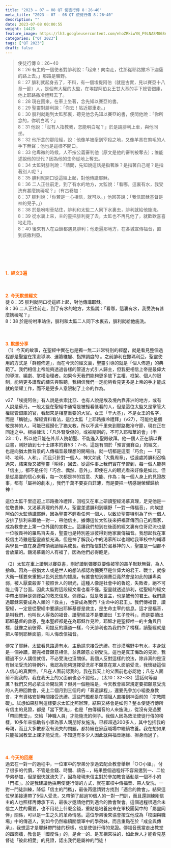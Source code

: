 ```yaml
---
title: "2023 – 07 – 08 QT 使徒行傳 8：26~40"
meta_title: "2023 – 07 – 08 QT 使徒行傳 8：26~40"
description: ""
date: 2023-07-08 00:00:55
weight: 14425
feature_image: https://lh3.googleusercontent.com/ehoZRkiwYN_F9LNA8M068AYxt73EavCZno-PD1cJRuf5BbSkQVUWr3gNEbt5kSs28Pb_Elg17kSrtf9ybWvojWoMV6I4tPM3vGRGDq6GkKkPdL2Gut4QAIw4-uykKUAtNiKgQKntvsU=w800
categories: ["QT 2023"]
tags: ["QT 2023"]
draft: false
---
```


<blockquote>使徒行傳 8：26~40<br />
8：26 有主的一個使者對腓利說：「起來！向南走，往那從耶路撒冷下迦薩的路上去。」那路是曠野。<br />
8：27 腓利就起身去了，不料，有一個埃提阿伯（就是古實，見以賽亞十八章一節）人，是個有大權的太監，在埃提阿伯女王甘大基的手下總管銀庫，他上耶路撒冷禮拜去了。<br />
8：28 現在回來，在車上坐著，念先知以賽亞的書。<br />
8：29 聖靈對腓利說：「你去！貼近那車走。」<br />
8：30 腓利就跑到太監那裏，聽見他念先知以賽亞的書，便問他說：「你所念的，你明白嗎？」<br />
8：31 他說：「沒有人指教我，怎能明白呢？」於是請腓利上車，與他同坐。<br />
8：32 他所念的那段經，說：他像羊被牽到宰殺之地，又像羊羔在剪毛的人手下無聲；他也是這樣不開口。<br />
8：33 他卑微的時候，人不按公義審判他（原文是他的審判被奪去）；誰能述說他的世代？因為他的生命從地上奪去。<br />
8：34 太監對腓利說：「請問，先知說這話是指著誰？是指著自己呢？是指著別人呢？」<br />
8：35 腓利就開口從這經上起，對他傳講耶穌。<br />
8：36 二人正往前走，到了有水的地方，太監說：「看哪，這裏有水，我受洗有甚麼妨礙呢？」（有古卷加：<br />
8：37 腓利說：「你若是一心相信，就可以。」他回答說：「我信耶穌基督是　神的兒子。」）<br />
8：38 於是吩咐車站住，腓利和太監二人同下水裏去，腓利就給他施洗。<br />
8：39 從水裏上來，主的靈把腓利提了去，太監也不再見他了，就歡歡喜喜地走路。<br />
8：40 後來有人在亞鎖都遇見腓利；他走遍那地方，在各城宣傳福音，直到該撒利亞。</blockquote><br />
&nbsp;<br />
<br />
&nbsp;<br />
<br />
<span style="color: #ff6600;"><strong>1.  經文3遍</strong></span><br />
<br />
&nbsp;<br />
<br />
<span style="color: #ff6600;"><strong>2. 今天默想經文<br />
</strong></span>徒 8：35 腓利就開口從這經上起，對他傳講耶穌。<br />
8：36 二人正往前走，到了有水的地方，太監說：「看哪，這裏有水，我受洗有甚麼妨礙呢？」<br />
8：38 於是吩咐車站住，腓利和太監二人同下水裏去，腓利就給他施洗。<br />
<br />
&nbsp;<br />
<br />
<strong><span style="color: #ff6600;">3. 默想分享<br />
</span></strong>（1）今天的故事，在聖經中實在也是獨一無二非常特別的經歷，就是看見整個過程都是聖靈在策畫導演、運籌維幄、指揮調度的 。之前腓利在撒瑪利亞，聖靈使用的方式是「群體佈道」，而在今天的經文裏，聖靈引導的就是「個人佈道」的典範了。我們相信上帝能夠透過各樣的管道方式引人歸主，但我更相信上帝是最偉大的導演、編劇、掌權治理者。如果今天我們能夠更多放下主權、框架、個人的限制，能夠更多謙卑的禱告與聆聽，我相信我們一定能夠看見更多是上帝的手才能成就的榮耀工作，而不是更多人意限制了上帝的作為。<br />
<br />
v27 「埃提阿伯」有人說是衣索比亞、也有人說是埃及境內靠非洲的地方，或有人說是蘇丹。一般太監在聖經中通常是被輕看低看的人，但是這位太監又是掌管大權總管銀庫的官，看起來是相當重要的大官。女王「干大基」，不是女王的名字，而是「稱號」。解經資料看法，這位太監「上耶路撒冷禮拜」（v27），可能他是個敬畏神的人，可能已經歸化了猶太教，所以不遠千里來到耶路撒冷守節，現在正在回途之中。根據律法：「凡外腎受傷的，或被閹割的，不可入耶和華的會」（申23：1），所以他只能在外邦人院朝聖、不能進入聖殿敬拜。他一個人正在讀以賽亞書，剛好讀到七十士譯本的賽53：7~8，這是有關於「預言彌賽亞」的經文，也是向猶太教背景的人傳福音最理想的開場白。就一切都是這麼「巧合」—「天時、地利、人和」，而且只針對一個人，神又如此「大費周章」，從遠處將腓利召喚過來，結束後又被聖靈「瞬移」回去。從這件事上我們實在學習到，每一個人能夠「信主」，都不是任何「巧合、偶然、意外」，即使在人的眼光看來好像是如此，但是從屬靈的信心來看，每一次都是神的旨意、大能、作為；每一個人身上的見證故事，都有「屬神的劇本」，我們千萬不要妄自菲薄，而是要把一切感謝榮耀歸給神！<br />
<br />
這位太監千里迢迢上耶路撒冷禮拜，回程又在車上研讀聖經渴慕真理，足見他是一位敬畏神、又渴慕真理的外邦人。聖靈差遣腓利到曠野「一對一傳福音」，向埃提阿伯的太監傳講耶穌，因為聖靈不輕看任何一個人，以致於聖靈特別為了他一個人安排了腓利來跟他一對一，帶他信主。據傳這位太監後來把福音傳回自己的國家，成為教會史上第一位外國的宣教士。這讓我們想到在後面的經文裏有位哥尼流也是一位敬畏神的羅馬百夫長，聖靈也是特別差派彼得到他家裏傳福音。我想起我在軍校信主時雖是聖靈直接充滿，但是神了解我心中的渴慕所以也賜給我軍校中的輔導與學長一直在身邊帶領我讀經與成長。我們相信對於渴慕神的人，聖靈是一個都不會放棄的。饑渴慕義的人有福了，因為他們必得飽足。<br />
<br />
（2）太監在車上讀到以賽亞書，剛好讀到彌賽亞要像被宰的羔羊默默無聲，為人捨命。因為一般猶太人或是世人的想法都認為彌賽亞是位偉大的君王、戰士，就像大衛一樣要來重振以色列民族的雄風，有誰會想到彌賽亞竟然會是如此的謙卑柔弱，被人厭棄殺害？按照世人的眼光，這種人像是社會中的魯蛇，失敗者，絕不可能上得了台面。因此太監對這段經文看也看不懂。聖靈就透過腓利，從聖經的經文中帶出耶穌是彌賽亞的救恩信息。彌賽亞，就是救世主，也是被膏的君王。我們講過耶穌來要成為人類的「救主」，也要成為我們「生命中的君王」。我們傳福音，讀聖經，一定是從聖經中要讀出耶穌基督是救主，是生命主宰的信息。這才是福音，是叫我們，也叫世人得救的福音。讀聖經並不是要讀出「五子登科」，而是要讀出耶穌基督的救恩，整本聖經都是在為耶穌作見證，耶穌才是聖經唯一的主角與目標，就像之前彼得、司提反的講道一樣，今天腓利也為我們作了榜樣，讀聖經就是把人帶到耶穌面前，叫人悔改信福音。<br />
<br />
傳完了耶穌，太監看見路邊有水，主動請求接受洗禮。在沙漠曠野中有水，本身就是一個神蹟。聽完福音願意相信，並且願意立刻受洗，這也是真正悔改的見證。我聽過不少人講信就信，不必受洗也沒關係。我個人反對這樣的說法，除非真的是沒有辦法受洗的特例外，我認為能夠選擇受洗卻不願意在眾人面前受洗，我懷疑這個人信心的真實性。「凡在人面前認我的，我在我天上的父面前也必認他；凡在人面前不認我的，我在我天上的父面前也必不認他。」（太10：32~33）這話何等嚴厲？我們又何必拿生命開玩笑？但另一個極端是，今天教會經常規定要把願意受洗的人先帶回教會，先上二個月到三個月的「慕道課程」，還要先參加小組委身教會，才有資格安排時間接受洗禮。這些門檻都是在攔阻人直接到神面前的「宗教障礙」。試想如果腓利這樣要求太監比照辦理，結果又將會是如何？整本使徒行傳所有信主的見證，都是「當下受洗」，也是「由傳福音的人來施洗」，從沒有見過要「帶回教堂」，交給「神職人員」才能施洗的例子。我個人因為效法使徒行傳的榜樣，10多年來協助各小家為家人親朋好友施洗，已經超過200多人，其中包括我的母親，而且大多數都沒有流失的問題，都持續在家庭職場中繼續牧養。我在想如果只能拉回教堂上課才能受洗，不知道有多少人因此就與福音絕緣、擦身而過了。<br />
<br />
&nbsp;<br />
<br />
<strong style="font-size: inherit;"><span style="color: #ff6600;">4. 今天的回應<br />
</span></strong>過去在一對一的過程中，一位軍中的學弟分享過去配合教會舉辦「○○小組」，付了很多的代價，不管是金錢、時間、禱告…，結果整個過程好不容易邀到一、二位學弟參加，但是很快就流失了，因為發現未信主對於參加教會活動是一個不小的「門檻」。於是我建議他採用使徒行傳的方式，就在軍校中傳福音、帶人受洗，一對一門徒訓練，降低「信主的門檻」，最後再邀請對方找到「適合的教會」。結果這位學弟接連帶了5個人受洗，又帶領了超過10個人的一對一門訓，而且還訓練剛信主的人也照樣再傳承下去，最後才邀請他們到適合的教會聚會。這個過程很適合未信主人性的需要，也不用花上什麼金錢，重點是培養出來在軍校團契中的「屬靈同伴」關係，可以是一生之久的革命情感。這位學弟後來協會按立他成為「校園與職場」中的傳道人，到如今仍然繼續關懷軍中的學弟妹，而且重點在於「成全與傳承」，我想這才是耶穌帶門徒的榜樣，也是使徒行傳的見證。傳福音應當走出教堂的四面牆，教會是「國度性」的，是合一的、是互相來往的，如此世人才能看見基督徒「彼此相愛」的見證，認出我們是屬神的門徒！<br />
<br />
&nbsp;<br />
<br />
<audio style="display: none;" controls="controls"></audio><br />
<br />
<audio style="display: none;" controls="controls"></audio><br />
<br />
<audio style="display: none;" controls="controls"></audio><br />
<br />
<audio style="display: none;" controls="controls"></audio><br />
<br />
<audio style="display: none;" controls="controls"></audio>
        